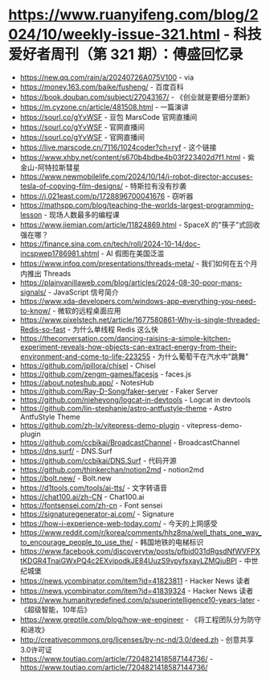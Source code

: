 # https://www.ruanyifeng.com/blog/2024/10/weekly-issue-321.html - 科技爱好者周刊（第 321 期）：傅盛回忆录

- https://new.qq.com/rain/a/20240726A075V100 - via
- https://money.163.com/baike/fusheng/ - 百度百科
- https://book.douban.com/subject/27043167/ - 《创业就是要细分垄断》
- https://m.cyzone.cn/article/481508.html - 一篇演讲
- https://sourl.co/gYvWSF - 豆包 MarsCode 官网直播间
- https://sourl.co/gYvWSF - 官网直播间
- https://sourl.co/gYvWSF - 官网直播间
- https://live.marscode.cn/7116/1024coder?ch=ryf - 这个链接
- https://www.xhby.net/content/s670b4bdbe4b03f223402d7f1.html - 紫金山-阿特拉斯彗星
- https://www.newmobilelife.com/2024/10/14/i-robot-director-accuses-tesla-of-copying-film-designs/ - 特斯拉有没有抄袭
- https://j.021east.com/p/1728896700041676 - 窃听器
- https://mathspp.com/blog/teaching-the-worlds-largest-programming-lesson - 现场人数最多的编程课
- https://www.jiemian.com/article/11824869.html - SpaceX 的"筷子"式回收强在哪？
- https://finance.sina.com.cn/tech/roll/2024-10-14/doc-incspwep1786981.shtml - AI 假图在美国泛滥
- https://www.infoq.com/presentations/threads-meta/ - 我们如何在五个月内推出 Threads
- https://plainvanillaweb.com/blog/articles/2024-08-30-poor-mans-signals/ - JavaScript 信号简介
- https://www.xda-developers.com/windows-app-everything-you-need-to-know/ - 微软的远程桌面应用
- https://www.pixelstech.net/article/1677580861-Why-is-single-threaded-Redis-so-fast - 为什么单线程 Redis 这么快
- https://theconversation.com/dancing-raisins-a-simple-kitchen-experiment-reveals-how-objects-can-extract-energy-from-their-environment-and-come-to-life-223255 - 为什么葡萄干在汽水中"跳舞"
- https://github.com/jpillora/chisel - Chisel
- https://github.com/zengm-games/facesjs - faces.js
- https://about.noteshub.app/ - NotesHub
- https://github.com/Ray-D-Song/faker-server - Faker Server
- https://github.com/nieheyong/logcat-in-devtools - Logcat in devtools
- https://github.com/lin-stephanie/astro-antfustyle-theme - Astro AntfuStyle Theme
- https://github.com/zh-lx/vitepress-demo-plugin - vitepress-demo-plugin
- https://github.com/ccbikai/BroadcastChannel - BroadcastChannel
- https://dns.surf/ - DNS.Surf
- https://github.com/ccbikai/DNS.Surf - 代码开源
- https://github.com/thinkerchan/notion2md - notion2md
- https://bolt.new/ - Bolt.new
- https://d1tools.com/tools/ai-tts/ - 文字转语音
- https://chat100.ai/zh-CN - Chat100.ai
- https://fontsensei.com/zh-cn - Font sensei
- https://signaturegenerator-ai.com/ - Signature
- https://how-i-experience-web-today.com/ - 今天的上网感受
- https://www.reddit.com/r/korea/comments/hhz8ma/well_thats_one_way_to_encourage_people_to_use_the/ - 韩国地铁的电梯标识
- https://www.facebook.com/discoverytw/posts/pfbid031dRgsdNfWVFPXtKDGR4TnaiGWxPQ4c2EXvjpodkJE84UuzS9vpyfsxayLZMQjuBPl - 中世纪城堡
- https://news.ycombinator.com/item?id=41823811 - Hacker News 读者
- https://news.ycombinator.com/item?id=41839324 - Hacker News 读者
- https://www.humanityredefined.com/p/superintelligence10-years-later - 《超级智能，10年后》
- https://www.greptile.com/blog/how-we-engineer - 《将工程团队分为防守和进攻》
- http://creativecommons.org/licenses/by-nc-nd/3.0/deed.zh - 创意共享3.0许可证
- https://www.toutiao.com/article/7204821418587144736/ - https://www.toutiao.com/article/7204821418587144736/